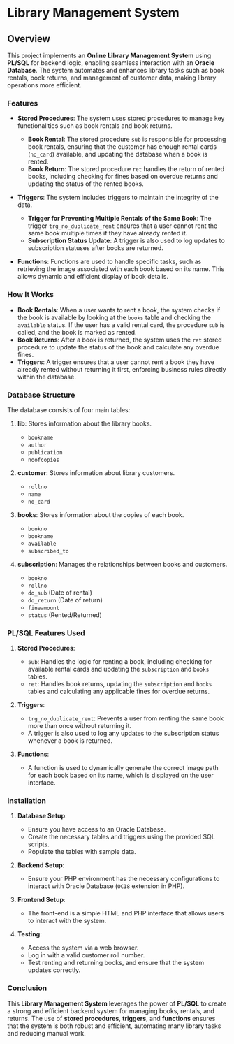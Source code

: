 # Library Management System

## Overview

This project implements an **Online Library Management System** using **PL/SQL** for backend logic, enabling seamless interaction with an **Oracle Database**. The system automates and enhances library tasks such as book rentals, book returns, and management of customer data, making library operations more efficient.

### Features

* **Stored Procedures**: The system uses stored procedures to manage key functionalities such as book rentals and book returns.

  * **Book Rental**: The stored procedure `sub` is responsible for processing book rentals, ensuring that the customer has enough rental cards (`no_card`) available, and updating the database when a book is rented.
  * **Book Return**: The stored procedure `ret` handles the return of rented books, including checking for fines based on overdue returns and updating the status of the rented books.

* **Triggers**: The system includes triggers to maintain the integrity of the data.

  * **Trigger for Preventing Multiple Rentals of the Same Book**: The trigger `trg_no_duplicate_rent` ensures that a user cannot rent the same book multiple times if they have already rented it.
  * **Subscription Status Update**: A trigger is also used to log updates to subscription statuses after books are returned.

* **Functions**: Functions are used to handle specific tasks, such as retrieving the image associated with each book based on its name. This allows dynamic and efficient display of book details.

### How It Works

* **Book Rentals**: When a user wants to rent a book, the system checks if the book is available by looking at the `books` table and checking the `available` status. If the user has a valid rental card, the procedure `sub` is called, and the book is marked as rented.
* **Book Returns**: After a book is returned, the system uses the `ret` stored procedure to update the status of the book and calculate any overdue fines.
* **Triggers**: A trigger ensures that a user cannot rent a book they have already rented without returning it first, enforcing business rules directly within the database.

### Database Structure

The database consists of four main tables:

1. **lib**: Stores information about the library books.

   * `bookname`
   * `author`
   * `publication`
   * `noofcopies`

2. **customer**: Stores information about library customers.

   * `rollno`
   * `name`
   * `no_card`

3. **books**: Stores information about the copies of each book.

   * `bookno`
   * `bookname`
   * `available`
   * `subscribed_to`

4. **subscription**: Manages the relationships between books and customers.

   * `bookno`
   * `rollno`
   * `do_sub` (Date of rental)
   * `do_return` (Date of return)
   * `fineamount`
   * `status` (Rented/Returned)

### PL/SQL Features Used

1. **Stored Procedures**:

   * `sub`: Handles the logic for renting a book, including checking for available rental cards and updating the `subscription` and `books` tables.
   * `ret`: Handles book returns, updating the `subscription` and `books` tables and calculating any applicable fines for overdue returns.

2. **Triggers**:

   * `trg_no_duplicate_rent`: Prevents a user from renting the same book more than once without returning it.
   * A trigger is also used to log any updates to the subscription status whenever a book is returned.

3. **Functions**:

   * A function is used to dynamically generate the correct image path for each book based on its name, which is displayed on the user interface.

### Installation

1. **Database Setup**:

   * Ensure you have access to an Oracle Database.
   * Create the necessary tables and triggers using the provided SQL scripts.
   * Populate the tables with sample data.

2. **Backend Setup**:

   * Ensure your PHP environment has the necessary configurations to interact with Oracle Database (`OCI8` extension in PHP).

3. **Frontend Setup**:

   * The front-end is a simple HTML and PHP interface that allows users to interact with the system.

4. **Testing**:

   * Access the system via a web browser.
   * Log in with a valid customer roll number.
   * Test renting and returning books, and ensure that the system updates correctly.

### Conclusion

This **Library Management System** leverages the power of **PL/SQL** to create a strong and efficient backend system for managing books, rentals, and returns. The use of **stored procedures**, **triggers**, and **functions** ensures that the system is both robust and efficient, automating many library tasks and reducing manual work.
